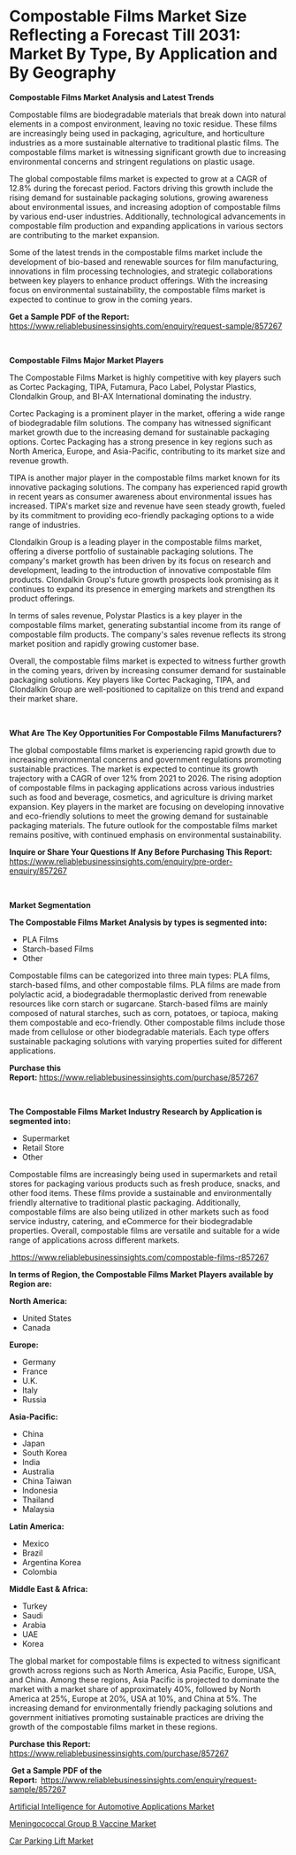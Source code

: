 <p><h1>Compostable Films Market Size Reflecting a Forecast Till 2031: Market By Type, By Application and By Geography</h1></p><p><strong>Compostable Films Market Analysis and Latest Trends</strong></p>
<p><p>Compostable films are biodegradable materials that break down into natural elements in a compost environment, leaving no toxic residue. These films are increasingly being used in packaging, agriculture, and horticulture industries as a more sustainable alternative to traditional plastic films. The compostable films market is witnessing significant growth due to increasing environmental concerns and stringent regulations on plastic usage.</p><p>The global compostable films market is expected to grow at a CAGR of 12.8% during the forecast period. Factors driving this growth include the rising demand for sustainable packaging solutions, growing awareness about environmental issues, and increasing adoption of compostable films by various end-user industries. Additionally, technological advancements in compostable film production and expanding applications in various sectors are contributing to the market expansion.</p><p>Some of the latest trends in the compostable films market include the development of bio-based and renewable sources for film manufacturing, innovations in film processing technologies, and strategic collaborations between key players to enhance product offerings. With the increasing focus on environmental sustainability, the compostable films market is expected to continue to grow in the coming years.</p></p>
<p><strong>Get a Sample PDF of the Report:&nbsp;</strong> <a href="https://www.reliablebusinessinsights.com/enquiry/request-sample/857267">https://www.reliablebusinessinsights.com/enquiry/request-sample/857267</a></p>
<p>&nbsp;</p>
<p><strong>Compostable Films Major Market Players</strong></p>
<p><p>The Compostable Films Market is highly competitive with key players such as Cortec Packaging, TIPA, Futamura, Paco Label, Polystar Plastics, Clondalkin Group, and BI-AX International dominating the industry.</p><p>Cortec Packaging is a prominent player in the market, offering a wide range of biodegradable film solutions. The company has witnessed significant market growth due to the increasing demand for sustainable packaging options. Cortec Packaging has a strong presence in key regions such as North America, Europe, and Asia-Pacific, contributing to its market size and revenue growth.</p><p>TIPA is another major player in the compostable films market known for its innovative packaging solutions. The company has experienced rapid growth in recent years as consumer awareness about environmental issues has increased. TIPA's market size and revenue have seen steady growth, fueled by its commitment to providing eco-friendly packaging options to a wide range of industries.</p><p>Clondalkin Group is a leading player in the compostable films market, offering a diverse portfolio of sustainable packaging solutions. The company's market growth has been driven by its focus on research and development, leading to the introduction of innovative compostable film products. Clondalkin Group's future growth prospects look promising as it continues to expand its presence in emerging markets and strengthen its product offerings.</p><p>In terms of sales revenue, Polystar Plastics is a key player in the compostable films market, generating substantial income from its range of compostable film products. The company's sales revenue reflects its strong market position and rapidly growing customer base.</p><p>Overall, the compostable films market is expected to witness further growth in the coming years, driven by increasing consumer demand for sustainable packaging solutions. Key players like Cortec Packaging, TIPA, and Clondalkin Group are well-positioned to capitalize on this trend and expand their market share.</p></p>
<p>&nbsp;</p>
<p><strong>What Are The Key Opportunities For Compostable Films Manufacturers?</strong></p>
<p><p>The global compostable films market is experiencing rapid growth due to increasing environmental concerns and government regulations promoting sustainable practices. The market is expected to continue its growth trajectory with a CAGR of over 12% from 2021 to 2026. The rising adoption of compostable films in packaging applications across various industries such as food and beverage, cosmetics, and agriculture is driving market expansion. Key players in the market are focusing on developing innovative and eco-friendly solutions to meet the growing demand for sustainable packaging materials. The future outlook for the compostable films market remains positive, with continued emphasis on environmental sustainability.</p></p>
<p><strong>Inquire or Share Your Questions If Any Before Purchasing This Report:</strong> <a href="https://www.reliablebusinessinsights.com/enquiry/pre-order-enquiry/857267">https://www.reliablebusinessinsights.com/enquiry/pre-order-enquiry/857267</a></p>
<p>&nbsp;</p>
<p><strong>Market Segmentation</strong></p>
<p><strong>The Compostable Films Market Analysis by types is segmented into:</strong></p>
<p><ul><li>PLA Films</li><li>Starch-based Films</li><li>Other</li></ul></p>
<p><p>Compostable films can be categorized into three main types: PLA films, starch-based films, and other compostable films. PLA films are made from polylactic acid, a biodegradable thermoplastic derived from renewable resources like corn starch or sugarcane. Starch-based films are mainly composed of natural starches, such as corn, potatoes, or tapioca, making them compostable and eco-friendly. Other compostable films include those made from cellulose or other biodegradable materials. Each type offers sustainable packaging solutions with varying properties suited for different applications.</p></p>
<p><strong>Purchase this Report:&nbsp;</strong><a href="https://www.reliablebusinessinsights.com/purchase/857267">https://www.reliablebusinessinsights.com/purchase/857267</a></p>
<p>&nbsp;</p>
<p><strong>The Compostable Films Market Industry Research by Application is segmented into:</strong></p>
<p><ul><li>Supermarket</li><li>Retail Store</li><li>Other</li></ul></p>
<p><p>Compostable films are increasingly being used in supermarkets and retail stores for packaging various products such as fresh produce, snacks, and other food items. These films provide a sustainable and environmentally friendly alternative to traditional plastic packaging. Additionally, compostable films are also being utilized in other markets such as food service industry, catering, and eCommerce for their biodegradable properties. Overall, compostable films are versatile and suitable for a wide range of applications across different markets.</p></p>
<p><a href="https://www.reliablebusinessinsights.com/compostable-films-r857267">&nbsp;https://www.reliablebusinessinsights.com/compostable-films-r857267</a></p>
<p><strong>In terms of Region, the Compostable Films Market Players available by Region are:</strong></p>
<p>
    <p> <strong> North America: </strong>
        <ul>
            <li>United States</li>
            <li>Canada</li>
        </ul>
        </p> 
    <p> <strong> Europe: </strong>
        <ul>
            <li>Germany</li>
            <li>France</li>
            <li>U.K.</li>
            <li>Italy</li>
            <li>Russia</li>
        </ul>
        </p> 
    <p> <strong> Asia-Pacific: </strong>
        <ul>
            <li>China</li>
            <li>Japan</li>
            <li>South Korea</li>
            <li>India</li>
            <li>Australia</li>
            <li>China Taiwan</li>
            <li>Indonesia</li>
            <li>Thailand</li>
            <li>Malaysia</li>
        </ul>
        </p> 
    <p> <strong> Latin America: </strong>
        <ul>
            <li>Mexico</li>
            <li>Brazil</li>
            <li>Argentina Korea</li>
            <li>Colombia</li>
        </ul>
        </p> 
    <p> <strong> Middle East & Africa: </strong>
        <ul>
            <li>Turkey</li>
            <li>Saudi</li>
            <li>Arabia</li>
            <li>UAE</li>
            <li>Korea</li>
        </ul>
    </p>
    </p>
<p><p>The global market for compostable films is expected to witness significant growth across regions such as North America, Asia Pacific, Europe, USA, and China. Among these regions, Asia Pacific is projected to dominate the market with a market share of approximately 40%, followed by North America at 25%, Europe at 20%, USA at 10%, and China at 5%. The increasing demand for environmentally friendly packaging solutions and government initiatives promoting sustainable practices are driving the growth of the compostable films market in these regions.</p></p>
<p><strong>Purchase this Report: </strong><a href="https://www.reliablebusinessinsights.com/purchase/857267">https://www.reliablebusinessinsights.com/purchase/857267</a></p>
<p>&nbsp;<strong>Get a Sample PDF of the Report:&nbsp;&nbsp;</strong><a href="https://www.reliablebusinessinsights.com/enquiry/request-sample/857267">https://www.reliablebusinessinsights.com/enquiry/request-sample/857267</a></p>
<p><strong></strong></p>
<p><p><a href="https://medium.com/@hassen.nww/artificial-intelligence-for-automotive-applications-market-trends-a-detailed-study-of-its-market-b3d91cfe98b3">Artificial Intelligence for Automotive Applications Market</a></p><p><a href="https://issuu.com/reportprime-2/docs/meningococcal-group-b-vaccine-market-size-2030.ppt">Meningococcal Group B Vaccine Market</a></p><p><a href="https://medium.com/@sdonald04328/an-in-depth-analysis-of-the-global-car-parking-lift-market-scope-and-its-rapid-growing-8-2-3c0814518c76">Car Parking Lift Market</a></p></p>